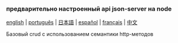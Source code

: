 ### предварительно настроенный api json-server на node

[english](../readme.md) | [português](./readme-pt.md) | [日本語](./readme-ja.md) | [español](./readme-es.md) | [français](./readme-fr.md) | [中文](./readme-zh.md)

Базовый crud с использованием семантики http-методов